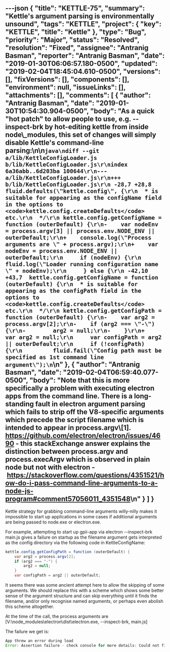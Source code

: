 ---json
{
  "title": "KETTLE-75",
  "summary": "Kettle's argument parsing is environmentally unsound",
  "tags": "KETTLE",
  "project": {
    "key": "KETTLE",
    "title": "Kettle"
  },
  "type": "Bug",
  "priority": "Major",
  "status": "Resolved",
  "resolution": "Fixed",
  "assignee": "Antranig Basman",
  "reporter": "Antranig Basman",
  "date": "2019-01-30T06:06:57.180-0500",
  "updated": "2019-02-04T18:45:04.610-0500",
  "versions": [],
  "fixVersions": [],
  "components": [],
  "environment": null,
  "issueLinks": [],
  "attachments": [],
  "comments": [
    {
      "author": "Antranig Basman",
      "date": "2019-01-30T10:54:30.904-0500",
      "body": "As a quick \"hot patch\" to allow people to use, e.g. --inspect-brk by hot-editing kettle from inside node\\_modules, this set of changes will simply disable Kettle's command-line parsing:\n\n```java\ndiff --git a/lib/KettleConfigLoader.js b/lib/KettleConfigLoader.js\r\nindex 6a36abb..6d203ba 100644\r\n--- a/lib/KettleConfigLoader.js\r\n+++ b/lib/KettleConfigLoader.js\r\n -28,7 +28,8  fluid.defaults(\"kettle.config\", {\r\n  * is suitable for appearing as the configName field in the options to <code>kettle.config.createDefaults</code> etc.\r\n  */\r\n kettle.config.getConfigName = function (outerDefault) {\r\n-    var nodeEnv = process.argv[3] || process.env.NODE_ENV || outerDefault;\r\n+    console.log(\"Process arguments are \" + process.argv);\r\n+    var nodeEnv = process.env.NODE_ENV || outerDefault;\r\n     if (nodeEnv) {\r\n         fluid.log(\"Loader running configuration name \" + nodeEnv);\r\n     } else {\r\n -42,10 +43,7  kettle.config.getConfigName = function (outerDefault) {\r\n  * is suitable for appearing as the configPath field in the options to <code>kettle.config.createDefaults</code> etc.\r\n  */\r\n kettle.config.getConfigPath = function (outerDefault) {\r\n-    var arg2 = process.argv[2];\r\n-    if (arg2 === \"-\") {\r\n-        arg2 = null;\r\n-    }\r\n+    var arg2 = null;\r\n     var configPath = arg2 || outerDefault;\r\n     if (!configPath) {\r\n         fluid.fail(\"Config path must be specified as 1st command line argument\");\n```\n"
    },
    {
      "author": "Antranig Basman",
      "date": "2019-02-04T06:59:40.077-0500",
      "body": "Note that this is more specifically a problem with executing electron apps from the command line. There is a long-standing fault in electron argument parsing which fails to strip off the V8-specific arguments which precede the script filename which is intended to appear in process.argv\\[1]. <https://github.com/electron/electron/issues/4690> - this stackExchange answer explains the distinction between process.argv and process.execArgv which is observed in plain node but not with electron - <https://stackoverflow.com/questions/4351521/how-do-i-pass-command-line-arguments-to-a-node-js-program#comment57056011_4351548>\n"
    }
  ]
}
---
Kettle strategy for grabbing command-line arguments willy-nilly makes it impossible to start up applications in some cases if additional arguments are being passed to node.exe or electron.exe.

For example, attempting to start up gpii-app via electron --inspect-brk main.js gives a failure on startup as the filename argument gets interpreted as the config directory via the following code in KettleConfigName:

```java
kettle.config.getConfigPath = function (outerDefault) {
    var arg2 = process.argv[2];
    if (arg2 === "-") {
        arg2 = null;
    }
    var configPath = arg2 || outerDefault;
```

It seems there was some ancient attempt here to allow the skipping of some arguments. We should replace this with a scheme which shows some better sense of the argument structure and can skip everything until it finds the filename, and/or only recognise named arguments, or perhaps even abolish this scheme altogether.

At the time of the call, the process arguments are \[V:\node\_modules\electron\dist\electron.exe, --inspect-brk, main.js]

The failure we get is:

```java
App threw an error during load
Error: Assertion failure - check console for more details: Could not find a config file at any of the paths V:\main.js\app.testing, V:\main.js\app.testing.json, V:\main.js\app.testing.json5
```

 

        